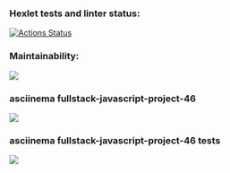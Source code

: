 ### Hexlet tests and linter status:
[![Actions Status](https://github.com/RaiBinger/fullstack-javascript-project-46/workflows/hexlet-check/badge.svg)](https://github.com/RaiBinger/fullstack-javascript-project-46/actions)

### Maintainability:
<a href="https://codeclimate.com/github/RaiBinger/fullstack-javascript-project-46/maintainability"><img src="https://api.codeclimate.com/v1/badges/f54fdae2984ec7e4990f/maintainability" /></a>

### asciinema fullstack-javascript-project-46
<a href="https://asciinema.org/a/itkCPrnDgZNsdjA1ZPK4fvzYi" target="_blank"><img src="https://asciinema.org/a/itkCPrnDgZNsdjA1ZPK4fvzYi.svg" /></a>

### asciinema fullstack-javascript-project-46 tests
<a href="https://asciinema.org/a/n2wxPUuSakWAtuyOg4tppALIz" target="_blank"><img src="https://asciinema.org/a/n2wxPUuSakWAtuyOg4tppALIz.svg" /></a>
